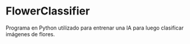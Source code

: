 # FlowerClassifier
Programa en Python utilizado para entrenar una IA para luego clasificar imágenes de flores.
